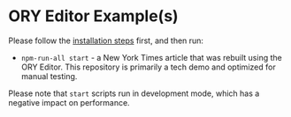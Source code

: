 # ORY Editor Example(s)

Please follow the [installation steps](../README.md) first, and then run:

- `npm-run-all start` - a New York Times article that was rebuilt using the ORY Editor. This
  repository is primarily a tech demo and optimized for manual testing.

Please note that `start` scripts run in development mode, which has a negative impact on performance.
